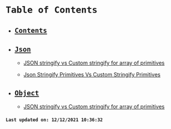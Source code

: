 # `Table of Contents`

-   ## **[`Contents`](docs/SUMMARY.md)**

-   ## **[`Json`](docs/json/SUMMARY.md)**

    -   [JSON stringify vs Custom stringify for array of primitives](docs/json/json-stringify-primitives-array-vs-custom-stringify-primitives-array.md)

    -   [Json Stringify Primitives Vs Custom Stringify Primitives](docs/json/json-stringify-primitives-vs-custom-stringify-primitives.md)

-   ## **[`Object`](docs/object/SUMMARY.md)**
    -   [JSON stringify vs Custom stringify for array of primitives](docs/object/json-stringify-primitives-array-vs-custom-stringify-primitives-array.md)

#### `Last updated on: 12/12/2021 10:36:32`

